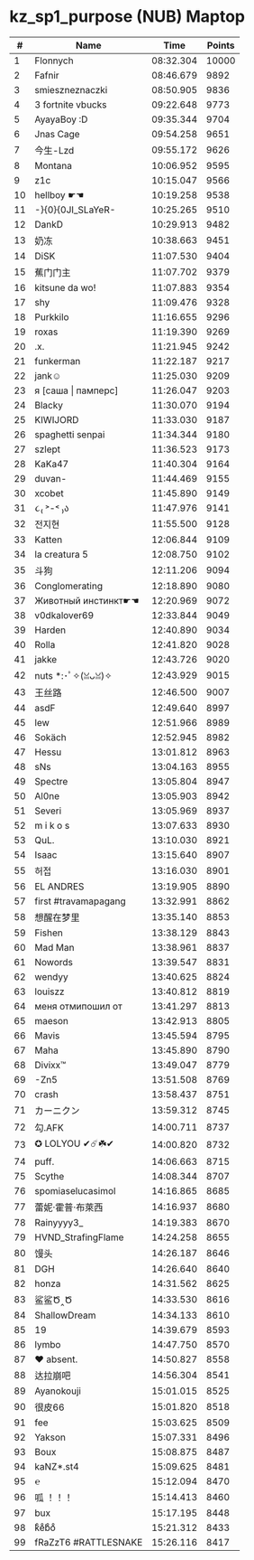 # kz_sp1_purpose (NUB) Maptop

|  # | Name | Time | Points |
|-------------- | -------------- | -------------- | -------------- | 
| 1 | Flonnych | 08:32.304 | 10000 | 
| 2 | Fafnir | 08:46.679 | 9892 | 
| 3 | smieszneznaczki | 08:50.905 | 9836 | 
| 4 | 3 fortnite vbucks | 09:22.648 | 9773 | 
| 5 | AyayaBoy :D | 09:35.344 | 9704 | 
| 6 | Jnas Cage | 09:54.258 | 9651 | 
| 7 | 今生-Lzd | 09:55.172 | 9626 | 
| 8 | Montana | 10:06.952 | 9595 | 
| 9 | z1c | 10:15.047 | 9566 | 
| 10 | hellboy ☛☚ | 10:19.258 | 9538 | 
| 11 | -}{0}{0JI_SLaYeR- | 10:25.265 | 9510 | 
| 12 | DankD | 10:29.913 | 9482 | 
| 13 | 奶冻 | 10:38.663 | 9451 | 
| 14 | DiSK | 11:07.530 | 9404 | 
| 15 | 蕉门门主 | 11:07.702 | 9379 | 
| 16 | kitsune da wo! | 11:07.883 | 9354 | 
| 17 | shy | 11:09.476 | 9328 | 
| 18 | Purkkilo | 11:16.655 | 9296 | 
| 19 | roxas | 11:19.390 | 9269 | 
| 20 | .x. | 11:21.945 | 9242 | 
| 21 | funkerman | 11:22.187 | 9217 | 
| 22 | jank☺ | 11:25.030 | 9209 | 
| 23 | я [саша \| памперс] | 11:26.047 | 9203 | 
| 24 | Blacky | 11:30.070 | 9194 | 
| 25 | KIWIJORD | 11:33.030 | 9187 | 
| 26 | spaghetti senpai | 11:34.344 | 9180 | 
| 27 | szlept | 11:36.523 | 9173 | 
| 28 | KaKa47 | 11:40.304 | 9164 | 
| 29 | duvan- | 11:44.469 | 9155 | 
| 30 | xcobet | 11:45.890 | 9149 | 
| 31 | ૮₍ ˃-˂ ₎ა | 11:47.976 | 9141 | 
| 32 | 전지현 | 11:55.500 | 9128 | 
| 33 | Katten | 12:06.844 | 9109 | 
| 34 | la creatura 5 | 12:08.750 | 9102 | 
| 35 | 斗狗 | 12:11.206 | 9094 | 
| 36 | Conglomerating | 12:18.890 | 9080 | 
| 37 | Животный инстинкт☛☚ | 12:20.969 | 9072 | 
| 38 | v0dkalover69 | 12:33.844 | 9049 | 
| 39 | Harden | 12:40.890 | 9034 | 
| 40 | Rolla | 12:41.820 | 9028 | 
| 41 | jakke | 12:43.726 | 9020 | 
| 42 | nuts *:･ﾟ✧(ꈍᴗꈍ)✧ | 12:43.929 | 9015 | 
| 43 | 王丝路 | 12:46.500 | 9007 | 
| 44 | asdF | 12:49.640 | 8997 | 
| 45 | lew | 12:51.966 | 8989 | 
| 46 | Sokäch | 12:52.945 | 8982 | 
| 47 | Hessu | 13:01.812 | 8963 | 
| 48 | sNs | 13:04.163 | 8955 | 
| 49 | Spectre | 13:05.804 | 8947 | 
| 50 | Al0ne | 13:05.903 | 8942 | 
| 51 | Severi | 13:05.969 | 8937 | 
| 52 | m i k o s | 13:07.633 | 8930 | 
| 53 | QuL. | 13:10.030 | 8921 | 
| 54 | Isaac | 13:15.640 | 8907 | 
| 55 | 허접 | 13:16.030 | 8901 | 
| 56 | EL ANDRES | 13:19.905 | 8890 | 
| 57 | first #travamapagang | 13:32.991 | 8862 | 
| 58 | 想醒在梦里 | 13:35.140 | 8853 | 
| 59 | Fishen | 13:38.129 | 8843 | 
| 60 | Mad Man | 13:38.961 | 8837 | 
| 61 | Nowords | 13:39.547 | 8831 | 
| 62 | wendyy | 13:40.625 | 8824 | 
| 63 | louiszz | 13:40.812 | 8819 | 
| 64 | меня отмипошил от | 13:41.297 | 8813 | 
| 65 | maeson | 13:42.913 | 8805 | 
| 66 | Mavis | 13:45.594 | 8795 | 
| 67 | Maha | 13:45.890 | 8790 | 
| 68 | Divixx™ | 13:49.047 | 8779 | 
| 69 | -Zn5 | 13:51.508 | 8769 | 
| 70 | crash | 13:58.437 | 8751 | 
| 71 | カーニクン | 13:59.312 | 8745 | 
| 72 | 勾.AFK | 14:00.711 | 8737 | 
| 73 | ✪ LOLYOU ✔☄️☘️✔ | 14:00.820 | 8732 | 
| 74 | puff. | 14:06.663 | 8715 | 
| 75 | Scythe | 14:08.344 | 8707 | 
| 76 | spomiaselucasimol | 14:16.865 | 8685 | 
| 77 | 蕾妮·霍普·布萊西 | 14:16.937 | 8680 | 
| 78 | Rainyyyy3_ | 14:19.383 | 8670 | 
| 79 | HVND_StrafingFlame | 14:24.258 | 8655 | 
| 80 | 馒头 | 14:26.187 | 8646 | 
| 81 | DGH | 14:26.640 | 8640 | 
| 82 | honza | 14:31.562 | 8625 | 
| 83 | 鲨鲨Ծ‸Ծ | 14:33.530 | 8616 | 
| 84 | ShallowDream | 14:34.133 | 8610 | 
| 85 | 19 | 14:39.679 | 8593 | 
| 86 | lymbo | 14:47.750 | 8570 | 
| 87 | ♥ absent. | 14:50.827 | 8558 | 
| 88 | 达拉崩吧 | 14:56.304 | 8541 | 
| 89 | Ayanokouji | 15:01.015 | 8525 | 
| 90 | 很皮66 | 15:01.820 | 8518 | 
| 91 | fee | 15:03.625 | 8509 | 
| 92 | Yakson | 15:07.331 | 8496 | 
| 93 | Boux | 15:08.875 | 8487 | 
| 94 | kaNZ*.st4 | 15:09.625 | 8481 | 
| 95 | ℮ | 15:12.094 | 8470 | 
| 96 | 呱 ！！！ | 15:14.413 | 8460 | 
| 97 | bux | 15:17.195 | 8448 | 
| 98 | kͦeͦbͦoͦ | 15:21.312 | 8433 | 
| 99 | fRaZzT6 #RATTLESNAKE | 15:26.116 | 8417 | 

